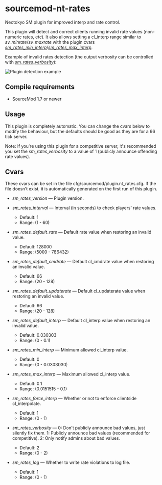 # sourcemod-nt-rates

Neotokyo SM plugin for improved interp and rate control.

This plugin will detect and correct clients running invalid rate values (non-numeric rates, etc). It also allows setting a cl_interp range similar to *sv_minrate*/*sv_maxrate* with the plugin cvars *[sm_rates_min_interp](#cvars)*/*[sm_rates_max_interp](#cvars)*.

Example of invalid rates detection (the output verbosity can be controlled with *[sm_rates_verbosity](#cvars)*):

![Plugin detection example](https://github.com/Rainyan/sourcemod-nt-rates/raw/master/promo/example.png "Plugin detection example")

## Compile requirements

- SourceMod 1.7 or newer

## Usage

This plugin is completely automatic. You can change the cvars below to modify the behaviour, but the defaults should be good as they are for a 66 tick server.

Note: If you're using this plugin for a competitive server, it's recommended you set the *sm_rates_verbosity* to a value of 1 (publicly announce offending rate values).

## Cvars

These cvars can be set in the file cfg/sourcemod/plugin.nt_rates.cfg. If the file doesn't exist, it is automatically generated on the first run of this plugin.

* *sm_rates_version* — Plugin version.

* *sm_rates_interval* — Interval (in seconds) to check players' rate values.
  * Default: 1
  * Range: (1 - 60)

* *sm_rates_default_rate* — Default rate value when restoring an invalid value.
  * Default: 128000
  * Range: (5000 - 786432)

* *sm_rates_default_cmdrate* — Default cl_cmdrate value when restoring an invalid value.
  * Default: 66
  * Range: (20 - 128)

* *sm_rates_default_updaterate* — Default cl_updaterate value when restoring an invalid value.
  * Default: 66
  * Range: (20 - 128)

* *sm_rates_default_interp* — Default cl_interp value when restoring an invalid value.
  * Default: 0.030303
  * Range: (0 - 0.1)

* *sm_rates_min_interp* — Minimum allowed cl_interp value.
  * Default: 0
  * Range: (0 - 0.0303030)

* *sm_rates_max_interp* — Maximum allowed cl_interp value.
  * Default: 0.1
  * Range: (0.0151515 - 0.1)

* *sm_rates_force_interp* — Whether or not to enforce clientside cl_interpolate.
  * Default: 1
  * Range: (0 - 1)

* *sm_rates_verbosity* — 0: Don't publicly announce bad values, just silently fix them. 1: Publicly announce bad values (recommended for competitive). 2: Only notify admins about bad values.
  * Default: 2
  * Range: (0 - 2)

* *sm_rates_log* — Whether to write rate violations to log file.
  * Default: 1
  * Range: (0 - 1)

